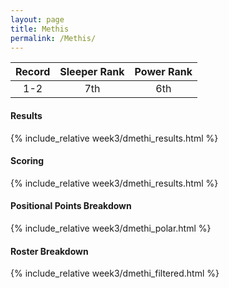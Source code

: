 ```yaml
---
layout: page
title: Methis
permalink: /Methis/
---
```


Record | Sleeper Rank | Power Rank               
:--: | :--: | :--:
1-2 | 7th | 6th

#### Results
{% include_relative week3/dmethi_results.html %}

#### Scoring
{% include_relative week3/dmethi_results.html %}

#### Positional Points Breakdown
{% include_relative week3/dmethi_polar.html %}

#### Roster Breakdown
{% include_relative week3/dmethi_filtered.html %}

